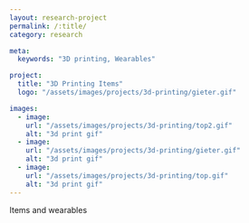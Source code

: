 ```yaml
---
layout: research-project
permalink: /:title/
category: research

meta:
  keywords: "3D printing, Wearables"

project:
  title: "3D Printing Items"
  logo: "/assets/images/projects/3d-printing/gieter.gif"

images:
  - image:
    url: "/assets/images/projects/3d-printing/top2.gif"
    alt: "3d print gif"
  - image:
    url: "/assets/images/projects/3d-printing/gieter.gif"
    alt: "3d print gif"
  - image:
    url: "/assets/images/projects/3d-printing/top.gif"
    alt: "3d print gif"
---
```

Items and wearables